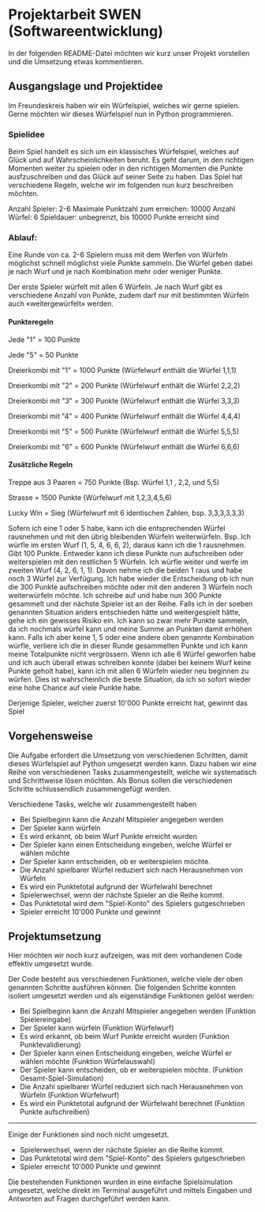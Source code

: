 # Projektarbeit SWEN (Softwareentwicklung)

In der folgenden README-Datei möchten wir kurz unser Projekt vorstellen und die Umsetzung etwas kommentieren.

## Ausgangslage und Projektidee

Im Freundeskreis haben wir ein Würfelspiel, welches wir gerne spielen. Gerne möchten wir dieses Würfelspiel nun in Python programmieren.

### Spielidee 

Beim Spiel handelt es sich um ein klassisches Würfelspiel, welches auf Glück und auf Wahrscheinlichkeiten beruht. Es geht darum, in den richtigen Momenten weiter zu spielen oder in den richtigen Momenten die Punkte ausfzuschreiben und das Glück auf seiner Seite zu haben. Das Spiel hat verschiedene Regeln, welche wir im folgenden nun kurz beschreiben möchten.

Anzahl Spieler: 2-6
Maximale Punktzahl zum erreichen: 10000
Anzahl Würfel: 6
Spieldauer: unbegrenzt, bis 10000 Punkte erreicht sind


### Ablauf:

Eine Runde von ca. 2-6 Spielern muss mit dem Werfen von Würfeln möglichst schnell möglichst viele Punkte sammeln. Die Würfel geben dabei je nach Wurf und je nach Kombination mehr oder weniger Punkte.

Der erste Spieler würfelt mit allen 6 Würfeln. Je nach Wurf gibt es verschiedene Anzahl von Punkte, zudem darf nur mit bestimmten Würfeln auch «weitergewürfelt» werden.

#### Punkteregeln

Jede "1" = 100 Punkte

Jede "5" = 50 Punkte 

Dreierkombi mit "1" = 1000 Punkte   (Würfelwurf enthält die Würfel 1,1,1)

Dreierkombi mit "2" = 200 Punkte    (Würfelwurf enthält die Würfel 2,2,2)

Dreierkombi mit "3" = 300 Punkte    (Würfelwurf enthält die Würfel 3,3,3)

Dreierkombi mit "4" = 400 Punkte    (Würfelwurf enthält die Würfel 4,4,4)

Dreierkombi mit "5" = 500 Punkte    (Würfelwurf enthält die Würfel 5,5,5)

Dreierkombi mit "6" = 600 Punkte    (Würfelwurf enthält die Würfel 6,6,6)


#### Zusätzliche Regeln

Treppe aus 3 Paaren = 750 Punkte    (Bsp. Würfel 1,1 , 2,2, und 5,5)

Strasse             = 1500 Punkte   (Würfelwurf mit 1,2,3,4,5,6)

Lucky Win           = Sieg          (Würfelwurf mit 6 identischen Zahlen, bsp. 3,3,3,3,3,3)


Sofern ich eine 1 oder 5 habe, kann ich die entsprechenden Würfel rausnehmen und mit den übrig bleibenden Würfeln weiterwürfeln. Bsp. Ich würfle im ersten Wurf (1, 5, 4, 6, 6, 2), daraus kann ich die 1 rausnehmen. Gibt 100 Punkte. Entweder kann ich diese Punkte nun aufschreiben oder weiterspielen mit den restlichen 5 Würfeln. Ich würfle weiter und werfe im zweiten Wurf (4, 2, 6, 1, 1). Davon nehme ich die beiden 1 raus und habe noch 3 Würfel zur Verfügung. Ich habe wieder die Entscheidung ob ich nun die 300 Punkte aufschreiben möchte oder mit den anderen 3 Würfeln noch weiterwürfeln möchte. Ich schreibe auf und habe nun 300 Punkte gesammelt und der nächste Spieler ist an der Reihe. Falls ich in der soeben genannten Situation anders entschieden hätte und weitergespielt hätte, gehe ich ein gewisses Risiko ein. Ich kann so zwar mehr Punkte sammeln, da ich nochmals würfel kann und meine Summe an Punkten damit erhöhen kann. Falls ich aber keine 1, 5 oder eine andere oben genannte Kombination würfle, verliere ich die in dieser Runde gesammelten Punkte und ich kann meine Totalpunkte nicht vergrössern. Wenn ich alle 6 Würfel geworfen habe und ich auch überall etwas schreiben konnte (dabei bei keinem Wurf keine Punkte geholt habe), kann ich mit allen 6 Würfeln wieder neu beginnen zu würfen. Dies ist wahrscheinlich die beste Situation, da ich so sofort wieder eine hohe Chance auf viele Punkte habe.

Derjenige Spieler, welcher zuerst 10'000 Punkte erreicht hat, gewinnt das Spiel



## Vorgehensweise

Die Aufgabe erfordert die Umsetzung von verschiedenen Schritten, damit dieses Würfelspiel auf Python umgesetzt werden kann. Dazu haben wir eine Reihe von verschiedenen Tasks zusammengestellt, welche wir systematisch und Schrittweise lösen möchten. Als Bonus sollen die verschiedenen Schritte schlussendlich zusammengefügt werden.

Verschiedene Tasks, welche wir zusammengestellt haben
- Bei Spielbeginn kann die Anzahl Mitspieler angegeben werden
- Der Spieler kann würfeln
- Es wird erkannt, ob beim Wurf Punkte erreicht wurden
- Der Spieler  kann einen Entscheidung eingeben, welche Würfel er wählen möchte
- Der Spieler kann entscheiden, ob er weiterspielen möchte.
- Die Anzahl spielbarer Würfel reduziert sich nach Herausnehmen von Würfeln
- Es wird ein Punktetotal aufgrund der Würfelwahl berechnet
- Spielerwechsel, wenn der nächste Spieler an die Reihe kommt.
- Das Punktetotal wird dem "Spiel-Konto" des Spielers gutgeschrieben
- Spieler erreicht 10'000 Punkte und gewinnt


## Projektumsetzung

Hier möchten wir noch kurz aufzeigen, was mit dem vorhandenen Code effektiv umgesetzt wurde.

Der Code besteht aus verschiedenen Funktionen, welche viele der oben genannten Schritte ausführen können. Die folgenden Schritte konnten isoliert umgesetzt werden und als eigenständige Funktionen gelöst werden:

- Bei Spielbeginn kann die Anzahl Mitspieler angegeben werden (Funktion Spielereingabe)
- Der Spieler kann würfeln (Funktion Würfelwurf)
- Es wird erkannt, ob beim Wurf Punkte erreicht wurden (Funktion Punktevalidierung)
- Der Spieler  kann einen Entscheidung eingeben, welche Würfel er wählen möchte (Funktion Würfelauswahl)
- Der Spieler kann entscheiden, ob er weiterspielen möchte. (Funktion Gesamt-Spiel-Simulation)
- Die Anzahl spielbarer Würfel reduziert sich nach Herausnehmen von Würfeln (Funktion Würfelwurf)
- Es wird ein Punktetotal aufgrund der Würfelwahl berechnet (Funktion Punkte aufschreiben)


*****

Einige der Funktionen sind noch nicht umgesetzt.

- Spielerwechsel, wenn der nächste Spieler an die Reihe kommt.
- Das Punktetotal wird dem "Spiel-Konto" des Spielers gutgeschrieben
- Spieler erreicht 10'000 Punkte und gewinnt

Die bestehenden Funktionen wurden in eine einfache Spielsimulation umgesetzt, welche direkt im Terminal ausgeführt und mittels Eingaben und Antworten auf Fragen durchgeführt werden kann.
